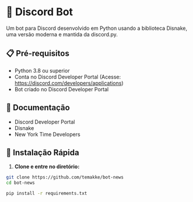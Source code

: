# 🤖 Discord Bot

Um bot para Discord desenvolvido em Python usando a biblioteca Disnake, uma versão moderna e mantida da discord.py.

## 📋 Pré-requisitos

- Python 3.8 ou superior
- Conta no Discord Developer Portal (Acesse: https://discord.com/developers/applications)
- Bot criado no Discord Developer Portal

## 📖 Documentação

- Discord Developer Portal
- Disnake
- New York Time Developers

## 🚀 Instalação Rápida

1. **Clone e entre no diretório:**
```bash
git clone https://github.com/temakke/bot-news
cd bot-news 

pip install -r requirements.txt


